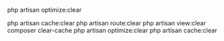 php artisan optimize:clear


php artisan cache:clear
php artisan route:clear
php artisan view:clear
composer clear-cache
php artisan optimize:clear
php artisan cache:clear
